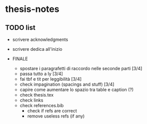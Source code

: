 # thesis-notes

## TODO list

- scrivere acknowledgments
- scrivere dedica all'inizio

- FINALE
    - spostare i paragrafetti di raccordo nelle seconde parti [3/4]
    - passa tutto a ly [3/4]
    - fai tbf e tit per leggibilità [3/4]
    - check impagination (spacings and stuff) [3/4]
    - capire come aumentare lo spazio tra table e caption (?)
    - check thesis.tex
    - check links
    - check references.bib
        - check if refs are correct
        - remove useless refs (if any)


